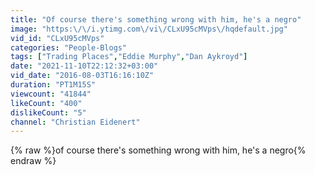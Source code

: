 ```yaml
---
title: "Of course there's something wrong with him, he's a negro"
image: "https:\/\/i.ytimg.com\/vi\/CLxU95cMVps\/hqdefault.jpg"
vid_id: "CLxU95cMVps"
categories: "People-Blogs"
tags: ["Trading Places","Eddie Murphy","Dan Aykroyd"]
date: "2021-11-10T22:12:32+03:00"
vid_date: "2016-08-03T16:16:10Z"
duration: "PT1M15S"
viewcount: "41844"
likeCount: "400"
dislikeCount: "5"
channel: "Christian Eidenert"
---
```

{% raw %}of course there's something wrong with him, he's a negro{% endraw %}
